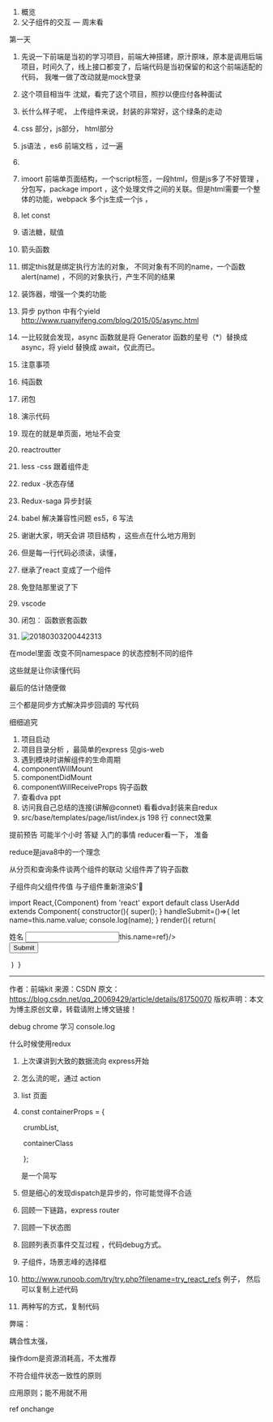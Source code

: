 1. 概览 
2. 父子组件的交互 — 周末看



第一天

1. 先说一下前端是当初的学习项目，前端大神搭建，原汁原味，原本是调用后端项目，时间久了，线上接口都变了，后端代码是当初保留的和这个前端适配的代码， 我唯一做了改动就是mock登录
2. 这个项目相当牛 沈斌，看完了这个项目，照抄以便应付各种面试
3. 长什么样子呢， 上传组件来说，封装的非常好，这个绿条的走动
4. css 部分，js部分， html部分
5. js语法 ，es6 前端文档 ，过一遍
6. 
7. imoort 前端单页面结构，一个script标签，一段html，但是js多了不好管理 ，分包写，package  import ，这个处理文件之间的关联。但是html需要一个整体的功能，webpack 多个js生成一个js ，
8. let const
9. 语法糖，赋值
10. 箭头函数
11. 绑定this就是绑定执行方法的对象， 不同对象有不同的name，一个函数alert(name) ，不同的对象执行，产生不同的结果
12. 装饰器，增强一个类的功能
13. 异步 python 中有个yield   <http://www.ruanyifeng.com/blog/2015/05/async.html>
14. 一比较就会发现，async 函数就是将 Generator 函数的星号（*）替换成 async，将 yield 替换成 await，仅此而已。
15. 注意事项
16. 纯函数
17. 闭包
18. 演示代码
19. 现在的就是单页面，地址不会变
20. reactroutter
21. less -css 跟着组件走
22. redux -状态存储
23. Redux-saga 异步封装
24. babel 解决兼容性问题 es5，6 写法
25. 谢谢大家，明天会讲 项目结构 ，这些点在什么地方用到
26. 但是每一行代码必须读，读懂， 



1. 继承了react 变成了一个组件
2. 免登陆那里说了下
3. vscode



1. 闭包： 函数嵌套函数
2. ![20180303200442313](/note/zlinks/pic/20180303200442313.png)

 在model里面 改变不同namespace 的状态控制不同的组件

这些就是让你读懂代码

最后的估计随便做



三个都是同步方式解决异步回调的 写代码

细细追究

1. 项目启动
2. 项目目录分析 ，最简单的express 见gis-web
3. 遇到模块时讲解组件的生命周期
4. componentWillMount
5. componentDidMount
6. componentWillReceiveProps 钩子函数
7. 查看dva ppt
8. 访问我自己总结的连接(讲解@connet) 看看dva封装来自redux
9. src/base/templates/page/list/index.js 198 行  connect效果



提前预告 可能半个小时 答疑 入门的事情 reducer看一下， 准备

reduce是java8中的一个理念



从分页和查询条件谈两个组件的联动 父组件弄了钩子函数

子组件向父组件传值 与子组件重新渲染S'



import React,{Component} from 'react'
export default class UserAdd extends Component{
    constructor(){
        super();
    }
    handleSubmit=()=>{
        let name=this.name.value;
        console.log(name);
    }
    render(){
        return(


  <form onSubmit={this.handleSubmit}>
                <div className="from-group">
                    <label htmlFor="name">姓名</label>
                    <input type="text" className="form-control" ref={ref=>this.name=ref}/>
                </div>
                <div className="from-group">
                    <input type="submit" className="btn btn-primary"/>
                </div>
            </form>



​        )
​    }

---------------------
作者：前端kit 
来源：CSDN 
原文：https://blog.csdn.net/qq_20069429/article/details/81750070 
版权声明：本文为博主原创文章，转载请附上博文链接！





debug chrome 学习 console.log

什么时候使用redux





1. 上次课讲到大致的数据流向 express开始

2. 怎么流的呢，通过 action 

3. list 页面

4. const containerProps = {

   ​      crumbList,

   ​      containerClass

   ​    };

   是一个简写

   

5. 但是细心的发现dispatch是异步的，你可能觉得不合适



1. 回顾一下链路，express router
2. 回顾一下状态图
3. 回顾列表页事件交互过程 ，代码debug方式。
4. 子组件，场景志峰的选择框
5. <http://www.runoob.com/try/try.php?filename=try_react_refs> 例子， 然后可以复制上述代码
6. 两种写的方式，复制代码

弊端：

耦合性太强，

操作dom是资源消耗高，不太推荐

不符合组件状态一致性的原则

应用原则；能不用就不用













ref onchange








